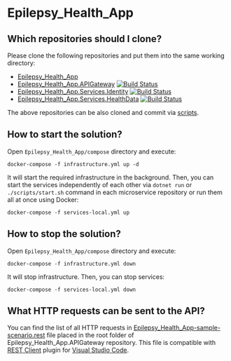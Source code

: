 # Epilepsy_Health_App

## Which repositories should I clone?
Please clone the following repositories and put them into the same working directory:
- [Epilepsy_Health_App](https://github.com/flapek/Epilepsy_Health_App)
- [Epilepsy_Health_App.APIGateway](https://github.com/flapek/Epilepsy_Health_App.APIGateway)
[![Build Status](https://travis-ci.org/flapek/Epilepsy_Health_App.APIGateway.svg?branch=master)](https://travis-ci.org/flapek/Epilepsy_Health_App.APIGateway)
- [Epilepsy_Health_App.Services.Identity](https://github.com/flapek/Epilepsy_Health_App.Services.Identity)
[![Build Status](https://travis-ci.org/flapek/Epilepsy_Health_App.Services.Identity.svg?branch=master)](https://travis-ci.org/flapek/Epilepsy_Health_App.Services.Identity)
- [Epilepsy_Health_App.Services.HealthData](https://github.com/flapek/Epilepsy_Health_App.Services.HealthData)
[![Build Status](https://travis-ci.org/flapek/Epilepsy_Health_App.Services.HealthData.svg?branch=master)](https://travis-ci.org/flapek/Epilepsy_Health_App.Services.HealthData)

The above repositories can be also cloned and commit via [scripts](https://github.com/flapek/Epilepsy_Health_App/tree/master/Scripts).

## How to start the solution?
Open `Epilepsy_Health_App/compose` directory and execute:

```
docker-compose -f infrastructure.yml up -d
```

It will start the required infrastructure in the background. Then, you can start the services independently of each other via `dotnet run` or `./scripts/start.sh` command in each microservice repository or run them all at once using Docker:

```
docker-compose -f services-local.yml up
```

## How to stop the solution?
Open `Epilepsy_Health_App/compose` directory and execute:

```
docker-compose -f infrastructure.yml down
```

It will stop infrastructure. Then, you can stop services:

```
docker-compose -f services-local.yml down
```

## What HTTP requests can be sent to the API?
You can find the list of all HTTP requests in [Epilepsy_Health_App-sample-scenario.rest](https://github.com/flapek/Epilepsy_Health_App.APIGateway/blob/master/Epilepsy_Health_App-sample-scenario.rest) file placed in the root folder of Epilepsy_Health_App.APIGateway repository. This file is compatible with [REST Client](https://marketplace.visualstudio.com/items?itemName=humao.rest-client) plugin for [Visual Studio Code](https://code.visualstudio.com/).